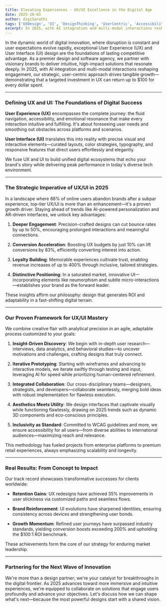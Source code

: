 ```yaml
---
title: Elevating Experiences - UX/UI Excellence in the Digital Age
date: 2025-10-03
author: digiSarathi
tags: ['UXDesign', 'UI', 'DesignThinking', 'UserCentric', 'Accessibility', 'InclusiveDesign', 'UserResearch', 'DataDrivenDesign', 'A/BTesting', 'Personalization', 'UserExperience', 'WebDesign', 'AppDevelopment', 'Prototyping', 'Product', 'ProductDesignThinking']
excerpt: In 2025, with AI integration and multi-modal interactions reshaping engagement, our strategic, user-centric approach drives tangible growth, demonstrating that a targeted investment in UX can return up to $100 for every dollar spent.
---
```



In the dynamic world of digital innovation, where disruption is constant and user expectations evolve rapidly, exceptional User Experience (UX) and User Interface (UI) design are the foundations of lasting competitive advantage. As a premier design and software agency, we partner with visionary brands to deliver intuitive, high-impact solutions that resonate deeply. In 2025, with AI integration and multi-modal interactions reshaping engagement, our strategic, user-centric approach drives tangible growth—demonstrating that a targeted investment in UX can return up to $100 for every dollar spent.

---

### Defining UX and UI: The Foundations of Digital Success

**User Experience (UX)** encompasses the complete journey: the fluid navigation, accessibility, and emotional resonance that make every interaction intuitive and fulfilling. It's about foreseeing user needs and smoothing out obstacles across platforms and scenarios.

**User Interface (UI)** translates this into reality with precise visual and interactive elements—curated layouts, color strategies, typography, and responsive features that direct users effortlessly and elegantly.

We fuse UX and UI to build unified digital ecosystems that echo your brand's story while delivering peak performance in today's diverse tech environment.

---

### The Strategic Imperative of UX/UI in 2025

In a landscape where 88% of online users abandon brands after a subpar experience, top-tier UX/UI is more than an enhancement—it's a proven growth driver. Staying ahead of trends like AI-powered personalization and AR-driven interfaces, we unlock key advantages:

1. **Deeper Engagement**: Precision-crafted designs can cut bounce rates by up to 50%, encouraging prolonged interactions and meaningful connections.

2. **Conversion Acceleration**: Boosting UX budgets by just 10% can lift conversions by 83%, efficiently converting interest into action.

3. **Loyalty Building**: Memorable experiences cultivate trust, enabling revenue increases of up to 400% through inclusive, tailored strategies.

4. **Distinctive Positioning**: In a saturated market, innovative UI—incorporating elements like neumorphism and subtle micro-interactions—establishes your brand as the forward leader.

These insights affirm our philosophy: design that generates ROI and adaptability in a fast-shifting digital terrain.

---

### Our Proven Framework for UX/UI Mastery

We combine creative flair with analytical precision in an agile, adaptable process customized to your goals:

1. **Insight-Driven Discovery**: We begin with in-depth user research—interviews, data analytics, and behavioral studies—to uncover motivations and challenges, crafting designs that truly connect.

2. **Iterative Prototyping**: Starting with wireframes and advancing to interactive models, we iterate swiftly through testing and input, leveraging AI for speed while prioritizing human-centered refinement.

3. **Integrated Collaboration**: Our cross-disciplinary teams—designers, strategists, and developers—collaborate seamlessly, merging bold ideas with robust implementation for flawless execution.

4. **Aesthetics Meets Utility**: We design interfaces that captivate visually while functioning flawlessly, drawing on 2025 trends such as dynamic 3D components and eco-conscious principles.

5. **Inclusivity as Standard**: Committed to WCAG guidelines and more, we ensure accessibility for all users—from diverse abilities to international audiences—maximizing reach and relevance.

This methodology has fueled projects from enterprise platforms to premium retail experiences, always emphasizing scalability and longevity.

---

### Real Results: From Concept to Impact

Our track record showcases transformative successes for clients worldwide:

- **Retention Gains**: UX redesigns have achieved 35% improvements in user stickiness via customized paths and seamless flows.

- **Brand Reinforcement**: UI evolutions have sharpened identities, ensuring consistency across devices and strengthening user bonds.

- **Growth Momentum**: Refined user journeys have surpassed industry standards, yielding conversion boosts exceeding 200% and upholding the $100:1 ROI benchmark.

These achievements form the core of our strategy for enduring market leadership.

---

### Partnering for the Next Wave of Innovation

We're more than a design partner; we're your catalyst for breakthroughs in the digital frontier. As 2025 advances toward more immersive and intuitive experiences, we're equipped to collaborate on solutions that engage users profoundly and advance your objectives. Let's discuss how we can shape what's next—because the most powerful designs start with a shared vision.
